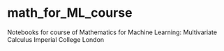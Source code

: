 # math_for_ML_course
Notebooks for course of Mathematics for Machine Learning: Multivariate Calculus Imperial College London
